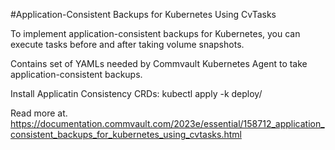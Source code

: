 #Application-Consistent Backups for Kubernetes Using CvTasks

To implement application-consistent backups for Kubernetes, you can execute tasks before and after taking volume snapshots.

Contains set of YAMLs needed by Commvault Kubernetes Agent to take application-consistent backups.

Install Applicatin Consistency CRDs:
kubectl apply -k deploy/

Read more at.
https://documentation.commvault.com/2023e/essential/158712_application_consistent_backups_for_kubernetes_using_cvtasks.html
